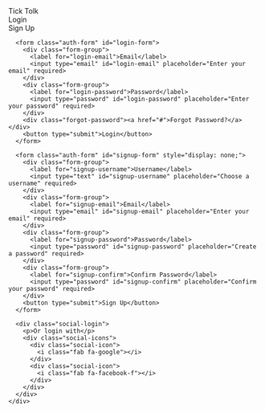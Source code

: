<!DOCTYPE html>
<html lang="en">
<head>
  <meta charset="UTF-8">
  <meta name="viewport" content="width=device-width, initial-scale=1.0">
  <title>TickTolk App - Login</title>
  <link rel="stylesheet" href="css/style.css">
  <link rel="stylesheet" href="https://cdnjs.cloudflare.com/ajax/libs/font-awesome/6.0.0-beta3/css/all.min.css">
</head>
<body>
  <div class="auth-container">
    <div class="auth-logo">Tick Tolk</div>
    <div class="auth-card">
      <div class="auth-tabs">
        <div class="auth-tab active" id="login-tab">Login</div>
        <div class="auth-tab" id="signup-tab">Sign Up</div>
      </div>
      
      <form class="auth-form" id="login-form">
        <div class="form-group">
          <label for="login-email">Email</label>
          <input type="email" id="login-email" placeholder="Enter your email" required>
        </div>
        <div class="form-group">
          <label for="login-password">Password</label>
          <input type="password" id="login-password" placeholder="Enter your password" required>
        </div>
        <div class="forgot-password"><a href="#">Forgot Password?</a></div>
        <button type="submit">Login</button>
      </form>
      
      <form class="auth-form" id="signup-form" style="display: none;">
        <div class="form-group">
          <label for="signup-username">Username</label>
          <input type="text" id="signup-username" placeholder="Choose a username" required>
        </div>
        <div class="form-group">
          <label for="signup-email">Email</label>
          <input type="email" id="signup-email" placeholder="Enter your email" required>
        </div>
        <div class="form-group">
          <label for="signup-password">Password</label>
          <input type="password" id="signup-password" placeholder="Create a password" required>
        </div>
        <div class="form-group">
          <label for="signup-confirm">Confirm Password</label>
          <input type="password" id="signup-confirm" placeholder="Confirm your password" required>
        </div>
        <button type="submit">Sign Up</button>
      </form>
      
      <div class="social-login">
        <p>Or login with</p>
        <div class="social-icons">
          <div class="social-icon">
            <i class="fab fa-google"></i>
          </div>
          <div class="social-icon">
            <i class="fab fa-facebook-f"></i>
          </div>
        </div>
      </div>
    </div>
  </div>

  <script src="js/script.js"></script>
</body>
</html>
